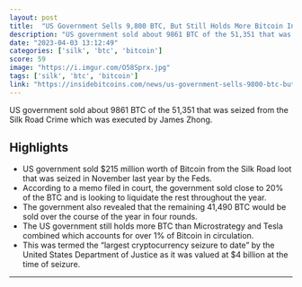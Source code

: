 ```yaml
---
layout: post
title:  "US Government Sells 9,800 BTC, But Still Holds More Bitcoin In Wallets Than MicroStrategy!"
description: "US government sold about 9861 BTC of the 51,351 that was seized from the Silk Road Crime which was executed by James Zhong."
date: "2023-04-03 13:12:49"
categories: ['silk', 'btc', 'bitcoin']
score: 59
image: "https://i.imgur.com/O58Sprx.jpg"
tags: ['silk', 'btc', 'bitcoin']
link: "https://insidebitcoins.com/news/us-government-sells-9800-btc-but-still-holds-more-bitcoin-in-wallets-than-microstrategy"
---
```


US government sold about 9861 BTC of the 51,351 that was seized from the Silk Road Crime which was executed by James Zhong.

## Highlights

- US government sold $215 million worth of Bitcoin from the Silk Road loot that was seized in November last year by the Feds.
- According to a memo filed in court, the government sold close to 20% of the BTC and is looking to liquidate the rest throughout the year.
- The government also revealed that the remaining 41,490 BTC would be sold over the course of the year in four rounds.
- The US government still holds more BTC than Microstrategy and Tesla combined which accounts for over 1% of Bitcoin in circulation.
- This was termed the “largest cryptocurrency seizure to date” by the United States Department of Justice as it was valued at $4 billion at the time of seizure.

---
